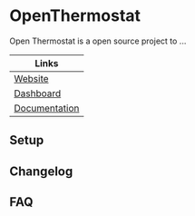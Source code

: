 # OpenThermostat

Open Thermostat is a open source project to ...

Links |
--- |
[Website](http://open-thermostat.com) |
[Dashboard](http://dashboard.open-thermostat.com) |
[Documentation](http://openthermostat.readthedocs.io/en/latest/) |

## Setup

## Changelog

## FAQ
